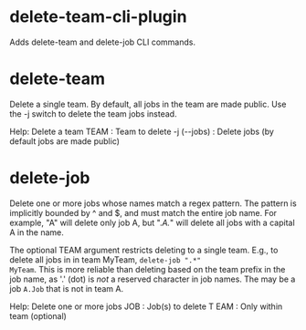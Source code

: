 delete-team-cli-plugin
======================

Adds delete-team and delete-job CLI commands.

delete-team
===========
Delete a single team. By default, all jobs in the team are made public. Use the -j
switch to delete the team jobs instead.

Help:
    Delete a team
      TEAM                : Team to delete
      -j (--jobs)         : Delete jobs (by default jobs are made public)


delete-job
==========
Delete one or more jobs whose names match a regex pattern. The pattern is implicitly
bounded by ^ and $, and must match the entire job name. For example, "A" will delete
only job A, but ".*A.*" will delete all jobs with a capital A in the name.

The optional TEAM argument restricts deleting to a single team. E.g., to delete
all jobs in in team MyTeam, <code>delete-job ".*" MyTeam</code>. This is more
reliable than deleting based on the team prefix in the job name, as '.' (dot) is
<i>not</i> a reserved character in job names. The may be a job <code>A.Job</code>
that is not in team A.

Help:
    Delete one or more jobs
      JOB                 : Job(s) to delete
    T EAM                : Only within team (optional)
